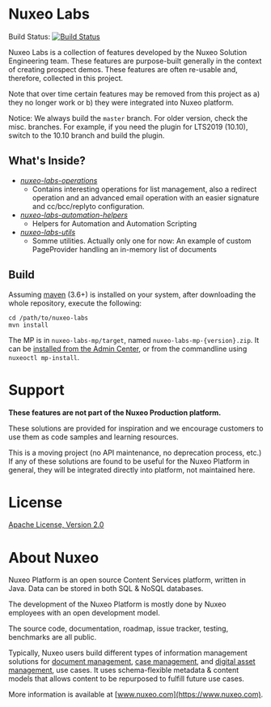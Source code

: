 # Nuxeo Labs

Build Status: [![Build Status](https://qa.nuxeo.org/jenkins/buildStatus/icon?job=master/nuxeo-labs-master)](https://qa.nuxeo.org/jenkins/job/master/job/nuxeo-labs-master/)

Nuxeo Labs is a collection of features developed by the Nuxeo Solution Engineering team. These features are purpose-built generally in the context of creating prospect demos.  These features are often re-usable and, therefore, collected in this project.

Note that over time certain features may be removed from this project as a) they no longer work or b) they were integrated into Nuxeo platform.

Notice: We always build the `master` branch. For older version, check the misc. branches. For example, if you need the plugin for LTS2019 (10.10), switch to the 10.10 branch and build the plugin.

## What's Inside?

* [_nuxeo-labs-operations_](https://github.com/nuxeo/nuxeo-labs/tree/master/nuxeo-labs-operations)
    * Contains interesting operations for list management, also a redirect operation and an advanced email operation with an easier signature and cc/bcc/replyto configuration.
* [_nuxeo-labs-automation-helpers_](https://github.com/nuxeo/nuxeo-labs/tree/master/nuxeo-labs-automation-helpers)
    * Helpers for Automation and Automation Scripting
* [_nuxeo-labs-utils_](https://github.com/nuxeo/nuxeo-labs/tree/master/nuxeo-labs-utils-)
    * Somme utilities. Actually only one for now: An example of custom PageProvider handling an in-memory list of documents


## Build

Assuming [maven](http://maven.apache.org/) (3.6+) is installed on your system, after downloading the whole repository, execute the following:

```
cd /path/to/nuxeo-labs
mvn install
```

The MP is in `nuxeo-labs-mp/target`, named `nuxeo-labs-mp-{version}.zip`. It can be [installed from the Admin Center](http://doc.nuxeo.com/display/ADMINDOC/Installing+a+new+package+on+your+instance#InstallingaNewPackageonYourInstance-OfflineInstallation), or from the commandline using `nuxeoctl mp-install`.

# Support

**These features are not part of the Nuxeo Production platform.**

These solutions are provided for inspiration and we encourage customers to use them as code samples and learning resources.

This is a moving project (no API maintenance, no deprecation process, etc.) If any of these solutions are found to be useful for the Nuxeo Platform in general, they will be integrated directly into platform, not maintained here.

# License

[Apache License, Version 2.0](http://www.apache.org/licenses/LICENSE-2.0.html)

# About Nuxeo

Nuxeo Platform is an open source Content Services platform, written in Java. Data can be stored in both SQL & NoSQL databases.

The development of the Nuxeo Platform is mostly done by Nuxeo employees with an open development model.

The source code, documentation, roadmap, issue tracker, testing, benchmarks are all public.

Typically, Nuxeo users build different types of information management solutions for [document management](https://www.nuxeo.com/solutions/document-management/), [case management](https://www.nuxeo.com/solutions/case-management/), and [digital asset management](https://www.nuxeo.com/solutions/dam-digital-asset-management/), use cases. It uses schema-flexible metadata & content models that allows content to be repurposed to fulfill future use cases.

More information is available at [www.nuxeo.com](https://www.nuxeo.com).
